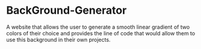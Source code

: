 # BackGround-Generator
A website that allows the user to generate a smooth linear gradient of two colors of their choice and provides the line of code that would allow them to use this background in their own projects.
